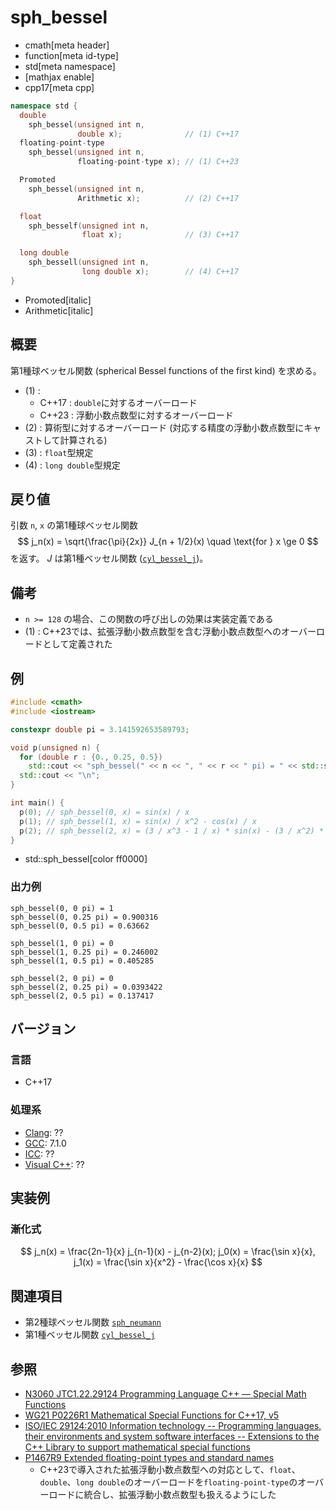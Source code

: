 # sph_bessel
* cmath[meta header]
* function[meta id-type]
* std[meta namespace]
* [mathjax enable]
* cpp17[meta cpp]

```cpp
namespace std {
  double
    sph_bessel(unsigned int n,
               double x);              // (1) C++17
  floating-point-type
    sph_bessel(unsigned int n,
               floating-point-type x); // (1) C++23

  Promoted
    sph_bessel(unsigned int n,
               Arithmetic x);          // (2) C++17

  float
    sph_besself(unsigned int n,
                float x);              // (3) C++17

  long double
    sph_bessell(unsigned int n,
                long double x);        // (4) C++17
}
```
* Promoted[italic]
* Arithmetic[italic]

## 概要
第1種球ベッセル関数 (spherical Bessel functions of the first kind) を求める。

- (1) :
    - C++17 : `double`に対するオーバーロード
    - C++23 : 浮動小数点数型に対するオーバーロード
- (2) : 算術型に対するオーバーロード (対応する精度の浮動小数点数型にキャストして計算される)
- (3) : `float`型規定
- (4) : `long double`型規定


## 戻り値
引数 `n`, `x` の第1種球ベッセル関数
$$
j_n(x) = \sqrt{\frac{\pi}{2x}} J_{n + 1/2}(x)
\quad \text{for } x \ge 0
$$
を返す。
$J$ は第1種ベッセル関数 ([`cyl_bessel_j`](cyl_bessel_j.md))。


## 備考
- `n >= 128` の場合、この関数の呼び出しの効果は実装定義である
- (1) : C++23では、拡張浮動小数点数型を含む浮動小数点数型へのオーバーロードとして定義された


## 例
```cpp example
#include <cmath>
#include <iostream>

constexpr double pi = 3.141592653589793;

void p(unsigned n) {
  for (double r : {0., 0.25, 0.5})
    std::cout << "sph_bessel(" << n << ", " << r << " pi) = " << std::sph_bessel(n, r * pi) << "\n";
  std::cout << "\n";
}

int main() {
  p(0); // sph_bessel(0, x) = sin(x) / x
  p(1); // sph_bessel(1, x) = sin(x) / x^2 - cos(x) / x
  p(2); // sph_bessel(2, x) = (3 / x^3 - 1 / x) * sin(x) - (3 / x^2) * cos(x)
}
```
* std::sph_bessel[color ff0000]

### 出力例
```
sph_bessel(0, 0 pi) = 1
sph_bessel(0, 0.25 pi) = 0.900316
sph_bessel(0, 0.5 pi) = 0.63662

sph_bessel(1, 0 pi) = 0
sph_bessel(1, 0.25 pi) = 0.246002
sph_bessel(1, 0.5 pi) = 0.405285

sph_bessel(2, 0 pi) = 0
sph_bessel(2, 0.25 pi) = 0.0393422
sph_bessel(2, 0.5 pi) = 0.137417

```


## バージョン
### 言語
- C++17

### 処理系
- [Clang](/implementation.md#clang): ??
- [GCC](/implementation.md#gcc): 7.1.0
- [ICC](/implementation.md#icc): ??
- [Visual C++](/implementation.md#visual_cpp): ??


## 実装例
### 漸化式
$$
j_n(x) = \frac{2n-1}{x} j_{n-1}(x) - j_{n-2}(x);
j_0(x) = \frac{\sin x}{x}, j_1(x) = \frac{\sin x}{x^2} - \frac{\cos x}{x}
$$


## 関連項目
- 第2種球ベッセル関数 [`sph_neumann`](sph_neumann.md)
- 第1種ベッセル関数 [`cyl_bessel_j`](cyl_bessel_j.md)


## 参照
- [N3060 JTC1.22.29124 Programming Language C++ — Special Math Functions](http://www.open-std.org/jtc1/sc22/wg21/docs/papers/2010/n3060.pdf)
- [WG21 P0226R1 Mathematical Special Functions for C++17, v5](https://isocpp.org/files/papers/P0226R1.pdf)
- [ISO/IEC 29124:2010 Information technology -- Programming languages, their environments and system software interfaces -- Extensions to the C++ Library to support mathematical special functions](https://www.iso.org/standard/50511.html)
- [P1467R9 Extended floating-point types and standard names](https://www.open-std.org/jtc1/sc22/wg21/docs/papers/2022/p1467r9.html)
    - C++23で導入された拡張浮動小数点数型への対応として、`float`、`double`、`long double`のオーバーロードを`floating-point-type`のオーバーロードに統合し、拡張浮動小数点数型も扱えるようにした
